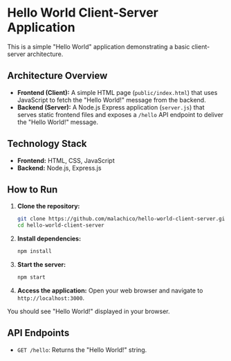 # Hello World Client-Server Application

This is a simple "Hello World" application demonstrating a basic client-server architecture.

## Architecture Overview

*   **Frontend (Client):** A simple HTML page (`public/index.html`) that uses JavaScript to fetch the "Hello World!" message from the backend.
*   **Backend (Server):** A Node.js Express application (`server.js`) that serves static frontend files and exposes a `/hello` API endpoint to deliver the "Hello World!" message.

## Technology Stack

*   **Frontend:** HTML, CSS, JavaScript
*   **Backend:** Node.js, Express.js

## How to Run

1.  **Clone the repository:**
    ```bash
    git clone https://github.com/malachico/hello-world-client-server.git
    cd hello-world-client-server
    ```
2.  **Install dependencies:**
    ```bash
    npm install
    ```
3.  **Start the server:**
    ```bash
    npm start
    ```
4.  **Access the application:**
    Open your web browser and navigate to `http://localhost:3000`.

You should see "Hello World!" displayed in your browser.

## API Endpoints

*   `GET /hello`: Returns the "Hello World!" string.
